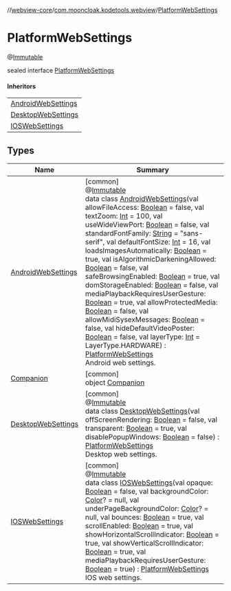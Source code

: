 //[webview-core](../../../index.md)/[com.mooncloak.kodetools.webview](../index.md)/[PlatformWebSettings](index.md)

# PlatformWebSettings

@[Immutable](https://developer.android.com/reference/kotlin/androidx/compose/runtime/Immutable.html)

sealed interface [PlatformWebSettings](index.md)

#### Inheritors

| |
|---|
| [AndroidWebSettings](-android-web-settings/index.md) |
| [DesktopWebSettings](-desktop-web-settings/index.md) |
| [IOSWebSettings](-i-o-s-web-settings/index.md) |

## Types

| Name | Summary |
|---|---|
| [AndroidWebSettings](-android-web-settings/index.md) | [common]<br>@[Immutable](https://developer.android.com/reference/kotlin/androidx/compose/runtime/Immutable.html)<br>data class [AndroidWebSettings](-android-web-settings/index.md)(val allowFileAccess: [Boolean](https://kotlinlang.org/api/latest/jvm/stdlib/kotlin/-boolean/index.html) = false, val textZoom: [Int](https://kotlinlang.org/api/latest/jvm/stdlib/kotlin/-int/index.html) = 100, val useWideViewPort: [Boolean](https://kotlinlang.org/api/latest/jvm/stdlib/kotlin/-boolean/index.html) = false, val standardFontFamily: [String](https://kotlinlang.org/api/latest/jvm/stdlib/kotlin/-string/index.html) = &quot;sans-serif&quot;, val defaultFontSize: [Int](https://kotlinlang.org/api/latest/jvm/stdlib/kotlin/-int/index.html) = 16, val loadsImagesAutomatically: [Boolean](https://kotlinlang.org/api/latest/jvm/stdlib/kotlin/-boolean/index.html) = true, val isAlgorithmicDarkeningAllowed: [Boolean](https://kotlinlang.org/api/latest/jvm/stdlib/kotlin/-boolean/index.html) = false, val safeBrowsingEnabled: [Boolean](https://kotlinlang.org/api/latest/jvm/stdlib/kotlin/-boolean/index.html) = true, val domStorageEnabled: [Boolean](https://kotlinlang.org/api/latest/jvm/stdlib/kotlin/-boolean/index.html) = false, val mediaPlaybackRequiresUserGesture: [Boolean](https://kotlinlang.org/api/latest/jvm/stdlib/kotlin/-boolean/index.html) = true, val allowProtectedMedia: [Boolean](https://kotlinlang.org/api/latest/jvm/stdlib/kotlin/-boolean/index.html) = false, val allowMidiSysexMessages: [Boolean](https://kotlinlang.org/api/latest/jvm/stdlib/kotlin/-boolean/index.html) = false, val hideDefaultVideoPoster: [Boolean](https://kotlinlang.org/api/latest/jvm/stdlib/kotlin/-boolean/index.html) = false, val layerType: [Int](https://kotlinlang.org/api/latest/jvm/stdlib/kotlin/-int/index.html) = LayerType.HARDWARE) : [PlatformWebSettings](index.md)<br>Android web settings. |
| [Companion](-companion/index.md) | [common]<br>object [Companion](-companion/index.md) |
| [DesktopWebSettings](-desktop-web-settings/index.md) | [common]<br>@[Immutable](https://developer.android.com/reference/kotlin/androidx/compose/runtime/Immutable.html)<br>data class [DesktopWebSettings](-desktop-web-settings/index.md)(val offScreenRendering: [Boolean](https://kotlinlang.org/api/latest/jvm/stdlib/kotlin/-boolean/index.html) = false, val transparent: [Boolean](https://kotlinlang.org/api/latest/jvm/stdlib/kotlin/-boolean/index.html) = true, val disablePopupWindows: [Boolean](https://kotlinlang.org/api/latest/jvm/stdlib/kotlin/-boolean/index.html) = false) : [PlatformWebSettings](index.md)<br>Desktop web settings. |
| [IOSWebSettings](-i-o-s-web-settings/index.md) | [common]<br>@[Immutable](https://developer.android.com/reference/kotlin/androidx/compose/runtime/Immutable.html)<br>data class [IOSWebSettings](-i-o-s-web-settings/index.md)(val opaque: [Boolean](https://kotlinlang.org/api/latest/jvm/stdlib/kotlin/-boolean/index.html) = false, val backgroundColor: [Color](https://developer.android.com/reference/kotlin/androidx/compose/ui/graphics/Color.html)? = null, val underPageBackgroundColor: [Color](https://developer.android.com/reference/kotlin/androidx/compose/ui/graphics/Color.html)? = null, val bounces: [Boolean](https://kotlinlang.org/api/latest/jvm/stdlib/kotlin/-boolean/index.html) = true, val scrollEnabled: [Boolean](https://kotlinlang.org/api/latest/jvm/stdlib/kotlin/-boolean/index.html) = true, val showHorizontalScrollIndicator: [Boolean](https://kotlinlang.org/api/latest/jvm/stdlib/kotlin/-boolean/index.html) = true, val showVerticalScrollIndicator: [Boolean](https://kotlinlang.org/api/latest/jvm/stdlib/kotlin/-boolean/index.html) = true, val mediaPlaybackRequiresUserGesture: [Boolean](https://kotlinlang.org/api/latest/jvm/stdlib/kotlin/-boolean/index.html) = true) : [PlatformWebSettings](index.md)<br>IOS web settings. |
